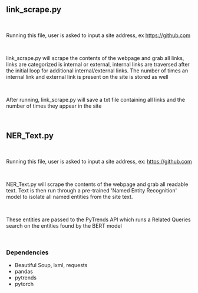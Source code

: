 <h2> link_scrape.py </h2>
<br>
<p> Running this file, user is asked to input a site address, ex <a href="github.com">https://github.com</a> </p>
<br>
<p> link_scrape.py will scrape the contents of the webpage and grab all links, links are categorized is internal or external, internal links are traversed after the initial loop for additional internal/external links. The number of times an internal link and external link is present on the site is stored as well </p>
<br>
<p> After running, link_scrape.py will save a txt file containing all links and the number of times they appear in the site </p>
<br>
<h2> NER_Text.py </h2>
<br>
<p> Running this file, user is asked to input a site address, ex: <a href="github.com">https://github.com</a> </p>
<br>
<p> NER_Text.py will scrape the contents of the webpage and grab all readable text. Text is then run through a pre-trained 'Named Entity Recognition' model to isolate all named entities from the site text. </p>
<br>
<p> These entities are passed to the PyTrends API which runs a Related Queries search on the entities found by the BERT model </p>
<br>
<h3> Dependencies </h3>
<ul>
  <li> Beautiful Soup, lxml, requests </li>
  <li> pandas </li>
  <li> pytrends </li>
  <li> pytorch </li>
</ul>
